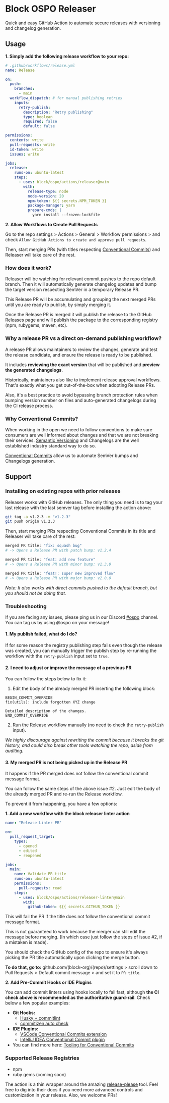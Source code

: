 # Block OSPO Releaser

Quick and easy GitHub Action to automate secure releases with versioning and changelog generation.

## Usage

**1. Simply add the following release workflow to your repo:**

```yaml
# .github/workflows/release.yml
name: Release

on:
  push:
    branches:
      - main
  workflow_dispatch: # for manual publishing retries
    inputs:
      retry-publish:
        description: "Retry publishing"
        type: boolean
        required: false
        default: false

permissions:
  contents: write
  pull-requests: write
  id-token: write
  issues: write

jobs:
  release:
    runs-on: ubuntu-latest
    steps:
      - uses: block/ospo/actions/releaser@main
        with:
          release-type: node
          node-version: 20
          npm-token: ${{ secrets.NPM_TOKEN }}
          package-manager: yarn
          prepare-cmds: |
            yarn install --frozen-lockfile
```

**2. Allow Workflows to Create Pull Requests**

Go to the repo settings > Actions > General > Workflow permissions > and check `Allow GitHub Actions to create and approve pull requests`.

Then, start merging PRs (with titles respecting [Conventional Commits](https://www.conventionalcommits.org/en/v1.0.0/)) and Releaser will take care of the rest.

### How does it work?

Releaser will be watching for relevant commit pushes to the repo default branch. Then it will automatically generate changelog updates and bump the target version respecting SemVer in a temporary Release PR.

This Release PR will be accumulating and grouping the next merged PRs until you are ready to publish, by simply merging it.

Once the Release PR is merged it will publish the release to the GitHub Releases page and will publish the package to the corresponding registry (npm, rubygems, maven, etc).

### Why a release PR vs a direct on-demand publishing workflow?

A release PR allows maintainers to review the changes, generate and test the release candidate, and ensure the release is ready to be published.

It includes **reviewing the exact version** that will be published and **preview the generated changelogs**.

Historically, maintainers also like to implement release approval workflows. That's exactly what you get out-of-the-box when adopting Release PRs.

Also, it's a best practice to avoid bypassing branch protection rules when bumping version number on files and auto-generated changelogs during the CI release process.

### Why Conventional Commits?

When working in the open we need to follow conventions to make sure consumers are well informed about changes and that we are not breaking their services. [Semantic Versioning](https://semver.org/) and Changelogs are the well established industry standard way to do so.

[Conventional Commits](https://www.conventionalcommits.org/en/v1.0.0/) allow us to automate SemVer bumps and Changelogs generation.

## Support

### Installing on existing repos with prior releases

Releaser works with GitHub releases. The only thing you need is to tag your last release with the last semver tag before installing the action above:

```sh
git tag -a v1.2.3 -m "v1.2.3"
git push origin v1.2.3
```

Then, start merging PRs respecting Conventional Commits in its title and Releaser will take care of the rest:

```sh
merged PR title: "fix: squash bug"
# -> Opens a Release PR with patch bump: v1.2.4

merged PR title: "feat: add new feature"
# -> Opens a Release PR with minor bump: v1.3.0

merged PR title: "feat!: super new improved flow"
# -> Opens a Release PR with major bump: v2.0.0
```

_Note: It also works with direct commits pushed to the default branch, but you should not be doing that._

### Troubleshooting

If you are facing any issues, please ping us in our Discord [#ospo](https://discord.com/channels/1287729918100246654/1339722383468007465) channel. You can tag us by using @ospo on your message!

#### 1. My publish failed, what do I do?

If for some reason the registry publishing step fails even though the release was created, you can manually trigger the publish step by re-running the workflow with the `retry-publish` input set to `true`.

#### 2. I need to adjust or improve the message of a previous PR

You can follow the steps below to fix it:

1. Edit the body of the already merged PR inserting the following block:

```
BEGIN_COMMIT_OVERRIDE
fix(utils): include forgotten XYZ change

Detailed description of the changes.
END_COMMIT_OVERRIDE
```

2. Run the Release workflow manually (no need to check the `retry-publish` input).

_We highly discourage against rewriting the commit because it breaks the git history, and could also break other tools watching the repo, aside from auditing._

#### 3. My merged PR is not being picked up in the Release PR

It happens if the PR merged does not follow the conventional commit message format.

You can follow the same steps of the above issue #2. Just edit the body of the already merged PR and re-run the Release workflow.

To prevent it from happening, you have a few options:

**1. Add a new workflow with the block releaser linter action**

```yaml
name: "Release Linter PR"

on:
  pull_request_target:
    types:
      - opened
      - edited
      - reopened

jobs:
  main:
    name: Validate PR title
    runs-on: ubuntu-latest
    permissions:
      pull-requests: read
    steps:
      - uses: block/ospo/actions/releaser-linter@main
        with:
          github-token: ${{ secrets.GITHUB_TOKEN }}
```

This will fail the PR if the title does not follow the conventional commit message format.

This is not guaranteed to work because the merger can still edit the message before merging. (In which case just follow the steps of issue #2, if a mistaken is made).

You should check the GitHub config of the repo to ensure it's always picking the PR title automatically upon clicking the merge button.

**To do that, go to:** github.com/(block-org)/(repo)/settings > scroll down to Pull Requests > Default commit message > and set it to `PR title`.

**2. Add Pre-Commit Hooks or IDE Plugins**

You can add commit linters using hooks locally to fail fast, although **the CI check above is recommended as the authoritative guard‑rail**. Check below a few popular examples:

- **Git Hooks:**
  - [Husky + commitlint](https://commitlint.js.org/guides/local-setup)
  - [commitizen auto check](https://commitizen-tools.github.io/commitizen/tutorials/auto_check/)
- **IDE Plugins:**
  - [VSCode Conventional Commits extension](https://marketplace.visualstudio.com/items?itemName=vivaxy.vscode-conventional-commits)
  - [IntelliJ IDEA Conventional Commit plugin](https://plugins.jetbrains.com/plugin/13389-conventional-commit)
- You can find more here: [Tooling for Conventional Commits](https://www.conventionalcommits.org/en/about/#tooling-for-conventional-commits)

### Supported Release Registries

- npm
- ruby gems (coming soon)

The action is a thin wrapper around the amazing [release-please](https://github.com/googleapis/release-please) tool. Feel free to dig into their docs if you need more advanced controls and customization in your release. Also, we welcome PRs!
